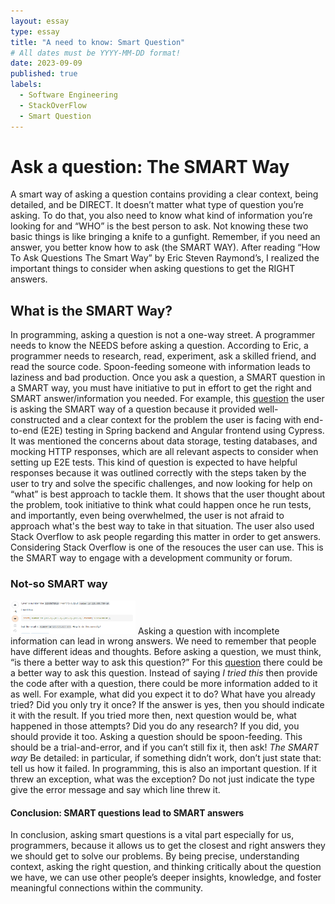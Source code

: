 ```yaml
---
layout: essay
type: essay
title: "A need to know: Smart Question"
# All dates must be YYYY-MM-DD format!
date: 2023-09-09
published: true
labels:
  - Software Engineering
  - StackOverFlow
  - Smart Question
---
```


# Ask a question: The SMART Way

A smart way of asking a question contains providing a clear context, being detailed, and be DIRECT. It doesn’t matter what type of question you’re asking. To do that, you also need to know what kind of information you’re looking for and “WHO” is the best person to ask. Not knowing these two basic things is like bringing a knife to a gunfight. Remember, if you need an answer, you better know how to ask (the SMART WAY). After reading “How To Ask Questions The Smart Way” by Eric Steven Raymond’s, I realized the important things to consider when asking questions to get the RIGHT answers.

## What is the SMART Way?

In programming, asking a question is not a one-way street. A programmer needs to know the NEEDS before asking a question. According to Eric, a programmer needs to research, read, experiment, ask a skilled friend, and read the source code. Spoon-feeding someone with information leads to laziness and bad production. Once you ask a question, a SMART question in a SMART way, you must have initiative to put in effort to get the right and SMART answer/information you needed. For example, this [question](https://stackoverflow.com/questions/77071412/how-to-handle-data-storage-in-cypress-e2e-testing) the user is asking the SMART way of a question because it provided well-constructed and a clear context for the problem the user is facing with end-to-end (E2E) testing in Spring backend and Angular frontend using Cypress. It was mentioned the concerns about data storage, testing databases, and mocking HTTP responses, which are all relevant aspects to consider when setting up E2E tests. This kind of question is expected to have helpful responses because it was outlined correctly with the steps taken by the user to try and solve the specific challenges, and now looking for help on “what” is best approach to tackle them. It shows that the user thought about the problem, took initiative to think what could happen once he run tests, and importantly, even being overwhelmed, the user is not afraid to approach what's the best way to take in that situation. The user also used Stack Overflow to ask people regarding this matter in order to get answers. Considering Stack Overflow is one of the resouces the user can use. This is the SMART way to engage with a development community or forum.

### Not-so SMART way
<img width="200px" 
     class="rounded float-start pe-4" 
     src="../img/badquestion.png" >
Asking a question with incomplete information can lead in wrong answers. We need to remember that people have different ideas and thoughts. Before asking a question, we must think, “is there a better way to ask this question?” For this [question](https://stackoverflow.com/questions/50067307/use-a-formatted-string-to-separate-groups-of-digits) there could be a better way to ask this question. Instead of saying *I tried this* then provide the code after with a question, there could be more information added to it as well. For example, what did you expect it to do? What have you already tried? Did you only try it once? If the answer is yes, then you should indicate it with the result. If you tried more then, next question would be, what happened in those attempts? Did you do any research? If you did, you should provide it too. Asking a question should be spoon-feeding. This should be a trial-and-error, and if you can’t still fix it, then ask! *The SMART way* Be detailed: in particular, if something didn’t work, don’t just state that: tell us how it failed. In programming, this is also an important question. If it threw an exception, what was the exception? Do not just indicate the type give the error message and say which line threw it. 

#### Conclusion: SMART questions lead to SMART answers

In conclusion, asking smart questions is a vital part especially for us, programmers, because it allows us to get the closest and right answers they we should get to solve our problems. By being precise, understanding context, asking the right question, and thinking critically about the question we have, we can use other people’s deeper insights, knowledge, and foster meaningful connections within the community. 
